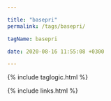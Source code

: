 ```yaml
---

title: "basepri"
permalink: /tags/basepri/

tagName: basepri

date: 2020-08-16 11:55:08 +0300

---
```


{% include taglogic.html %}

{% include links.html %}
